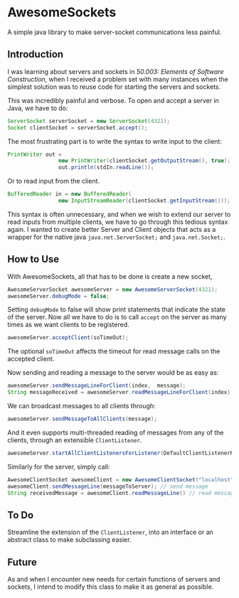 # AwesomeSockets
A simple java library to make server-socket communications less painful.

## Introduction

I was learning about servers and sockets in  *50.003: Elements of Software Construction*, when I received a problem set with many instances when the simplest solution was to reuse code for starting the servers and sockets.

This was incredibly painful and verbose. To open and accept a server in Java, we have to do:

```java
ServerSocket serverSocket = new ServerSocket(4321);
Socket clientSocket = serverSocket.accept();
```

The most frustrating part is to write the syntax to write input to the client:

```java
PrintWriter out =
                new PrintWriter(clientSocket.getOutputStream(), true);     
                out.println(stdIn.readLine());
```

Or to read input from the client.

```java
BufferedReader in = new BufferedReader(
                new InputStreamReader(clientSocket.getInputStream()));
```

This syntax is often unnecessary, and when we wish to extend our server to read inputs from multiple clients, we have to go through this tedious syntax again. I wanted to create better Server and Client objects that acts as a wrapper for the native java `java.net.ServerSocket;` and `java.net.Socket;`.

## How to Use
With AwesomeSockets, all that has to be done is create a new socket,
```java
AwesomeServerSocket awesomeServer = new AwesomeServerSocket(4321);
awesomeServer.debugMode = false;
```

Setting `debugMode` to false will show print statements that indicate the state of the server. Now all we have to do is to call `accept` on the server as many times as we want clients to be registered.

```java
awesomeServer.acceptClient(soTimeOut); 
```

The optional `soTimeOut` affects the timeout for read message calls on the accepted client. 

Now sending and reading a message to the server would be as easy as:

```java
awesomeServer.sendMessageLineForClient(index,  message);
String messageReceived = awesomeServer.readMessageLineForClient(index);
```

We can broadcast messages to all clients through: 

```java
awesomeServer.sendMessageToAllClients(message);
```

And it even supports multi-threaded reading of messages from any of the clients, through an extensible `ClientListener`.


```java
awesomeServer.startAllClientListenersForListener(DefaultClientListenerRunnable.class);
```

Similarly for the server, simply call:

```java
AwesomeClientSocket awesomeClient = new AwesomeClientSocket("localhost", 4321);
awesomeClient.sendMessageLine(messageToServer); // send message
String receivedMessage = awesomeClient.readMessageLine() // read message
```
## To Do

Streamline the extension of the `ClientListener`, into an interface or an abstract class to make subclassing easier.

## Future
As and when I encounter new needs for certain functions of servers and sockets, I intend to modify this class to make it as general as possible.
